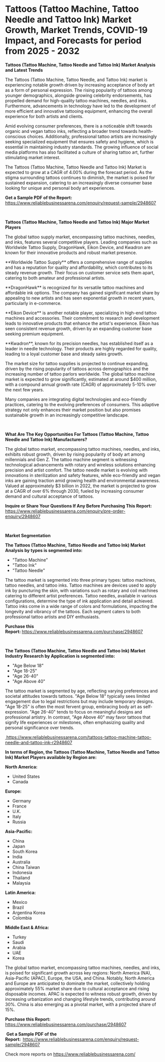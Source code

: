 <p><h1>Tattoos (Tattoo Machine, Tattoo Needle and Tattoo Ink) Market Growth, Market Trends, COVID-19 Impact, and Forecasts for period from 2025 - 2032</h1></p><p><strong>Tattoos (Tattoo Machine, Tattoo Needle and Tattoo Ink) Market Analysis and Latest Trends</strong></p>
<p><p>The Tattoos (Tattoo Machine, Tattoo Needle, and Tattoo Ink) market is experiencing notable growth driven by increasing acceptance of body art as a form of personal expression. The rising popularity of tattoos among younger demographics, alongside growing celebrity endorsements, has propelled demand for high-quality tattoo machines, needles, and inks. Furthermore, advancements in technology have led to the development of more efficient and innovative tattooing equipment, enhancing the overall experience for both artists and clients.</p><p>Amid evolving consumer preferences, there is a noticeable shift towards organic and vegan tattoo inks, reflecting a broader trend towards health-conscious choices. Additionally, professional tattoo artists are increasingly seeking specialized equipment that ensures safety and hygiene, which is essential in maintaining industry standards. The growing influence of social media platforms has also facilitated a culture of sharing tattoo art, further stimulating market interest.</p><p>The Tattoos (Tattoo Machine, Tattoo Needle and Tattoo Ink) Market is expected to grow at a CAGR of 4.00% during the forecast period. As the stigma surrounding tattoos continues to diminish, the market is poised for sustained expansion, catering to an increasingly diverse consumer base looking for unique and personal body art experiences.</p></p>
<p><strong>Get a Sample PDF of the Report:&nbsp;</strong> <a href="https://www.reliablebusinessarena.com/enquiry/request-sample/2948607?utm_campaign=2485&utm_medium=2&utm_source=Github&utm_content=ia&utm_term=12032025&utm_id=tattoos-tattoo-machine-tattoo-needle-and-tattoo-ink">https://www.reliablebusinessarena.com/enquiry/request-sample/2948607</a></p>
<p>&nbsp;</p>
<p><strong>Tattoos (Tattoo Machine, Tattoo Needle and Tattoo Ink) Major Market Players</strong></p>
<p><p>The global tattoo supply market, encompassing tattoo machines, needles, and inks, features several competitive players. Leading companies such as Worldwide Tattoo Supply, DragonHawk, Eikon Device, and Kwadron are known for their innovative products and robust market presence.</p><p>**Worldwide Tattoo Supply** offers a comprehensive range of supplies and has a reputation for quality and affordability, which contributes to its steady revenue growth. Their focus on customer service sets them apart, catering to both amateur and professional artists.</p><p>**DragonHawk** is recognized for its versatile tattoo machines and affordable ink options. The company has gained significant market share by appealing to new artists and has seen exponential growth in recent years, particularly in e-commerce.</p><p>**Eikon Device** is another notable player, specializing in high-end tattoo machines and accessories. Their commitment to research and development leads to innovative products that enhance the artist's experience. Eikon has seen consistent revenue growth, driven by an expanding customer base seeking premium equipment.</p><p>**Kwadron**, known for its precision needles, has established itself as a leader in needle technology. Their products are highly regarded for quality, leading to a loyal customer base and steady sales growth.</p><p>The market size for tattoo supplies is projected to continue expanding, driven by the rising popularity of tattoos across demographics and the increasing number of tattoo parlors worldwide. The global tattoo machine market is expected to grow significantly, estimated at around $400 million, with a compound annual growth rate (CAGR) of approximately 5-10% over the next few years.</p><p>Many companies are integrating digital technologies and eco-friendly practices, catering to the evolving preferences of consumers. This adaptive strategy not only enhances their market position but also promises sustainable growth in an increasingly competitive landscape.</p></p>
<p>&nbsp;</p>
<p><strong>What Are The Key Opportunities For Tattoos (Tattoo Machine, Tattoo Needle and Tattoo Ink) Manufacturers?</strong></p>
<p><p>The global tattoo market, encompassing tattoo machines, needles, and inks, exhibits robust growth, driven by rising popularity of body art among millennials and Gen Z. The tattoo machine segment is witnessing technological advancements with rotary and wireless solutions enhancing precision and artist comfort. The tattoo needle market is evolving with innovations in sterilization and safety features, while eco-friendly and vegan inks are gaining traction amid growing health and environmental awareness. Valued at approximately $3 billion in 2022, the market is projected to grow at a CAGR of over 6% through 2030, fueled by increasing consumer demand and cultural acceptance of tattoos.</p></p>
<p><strong>Inquire or Share Your Questions If Any Before Purchasing This Report:</strong> <a href="https://www.reliablebusinessarena.com/enquiry/pre-order-enquiry/2948607?utm_campaign=2485&utm_medium=2&utm_source=Github&utm_content=ia&utm_term=12032025&utm_id=tattoos-tattoo-machine-tattoo-needle-and-tattoo-ink">https://www.reliablebusinessarena.com/enquiry/pre-order-enquiry/2948607</a></p>
<p>&nbsp;</p>
<p><strong>Market Segmentation</strong></p>
<p><strong>The Tattoos (Tattoo Machine, Tattoo Needle and Tattoo Ink) Market Analysis by types is segmented into:</strong></p>
<p><ul><li>"Tattoo Machine"</li><li> "Tattoo Ink"</li><li> "Tattoo Needle"</li></ul></p>
<p><p>The tattoo market is segmented into three primary types: tattoo machines, tattoo needles, and tattoo inks. Tattoo machines are devices used to apply ink by puncturing the skin, with variations such as rotary and coil machines catering to different artist preferences. Tattoo needles, available in various configurations, determine the type of ink application and detail achieved. Tattoo inks come in a wide range of colors and formulations, impacting the longevity and vibrancy of the tattoos. Each segment caters to both professional tattoo artists and DIY enthusiasts.</p></p>
<p><strong>Purchase this Report:&nbsp;</strong><a href="https://www.reliablebusinessarena.com/purchase/2948607?utm_campaign=2485&utm_medium=2&utm_source=Github&utm_content=ia&utm_term=12032025&utm_id=tattoos-tattoo-machine-tattoo-needle-and-tattoo-ink">https://www.reliablebusinessarena.com/purchase/2948607</a></p>
<p>&nbsp;</p>
<p><strong>The Tattoos (Tattoo Machine, Tattoo Needle and Tattoo Ink) Market Industry Research by Application is segmented into:</strong></p>
<p><ul><li>"Age Below 18"</li><li> "Age 18-25"</li><li> "Age 26-40"</li><li> "Age Above 40"</li></ul></p>
<p><p>The tattoo market is segmented by age, reflecting varying preferences and societal attitudes towards tattoos. "Age Below 18" typically sees limited engagement due to legal restrictions but may include temporary designs. "Age 18-25" is often the most fervent group, embracing body art as self-expression. "Age 26-40" tends to focus on meaningful designs and professional artistry. In contrast, "Age Above 40" may favor tattoos that signify life experiences or milestones, often emphasizing quality and personal significance over trends.</p></p>
<p><a href="https://www.reliablebusinessarena.com/tattoos-tattoo-machine-tattoo-needle-and-tattoo-ink-r2948607?utm_campaign=2485&utm_medium=2&utm_source=Github&utm_content=ia&utm_term=12032025&utm_id=tattoos-tattoo-machine-tattoo-needle-and-tattoo-ink">&nbsp;https://www.reliablebusinessarena.com/tattoos-tattoo-machine-tattoo-needle-and-tattoo-ink-r2948607</a></p>
<p><strong>In terms of Region, the Tattoos (Tattoo Machine, Tattoo Needle and Tattoo Ink) Market Players available by Region are:</strong></p>
<p>
    <p> <strong> North America: </strong>
        <ul>
            <li>United States</li>
            <li>Canada</li>
        </ul>
        </p> 
    <p> <strong> Europe: </strong>
        <ul>
            <li>Germany</li>
            <li>France</li>
            <li>U.K.</li>
            <li>Italy</li>
            <li>Russia</li>
        </ul>
        </p> 
    <p> <strong> Asia-Pacific: </strong>
        <ul>
            <li>China</li>
            <li>Japan</li>
            <li>South Korea</li>
            <li>India</li>
            <li>Australia</li>
            <li>China Taiwan</li>
            <li>Indonesia</li>
            <li>Thailand</li>
            <li>Malaysia</li>
        </ul>
        </p> 
    <p> <strong> Latin America: </strong>
        <ul>
            <li>Mexico</li>
            <li>Brazil</li>
            <li>Argentina Korea</li>
            <li>Colombia</li>
        </ul>
        </p> 
    <p> <strong> Middle East & Africa: </strong>
        <ul>
            <li>Turkey</li>
            <li>Saudi</li>
            <li>Arabia</li>
            <li>UAE</li>
            <li>Korea</li>
        </ul>
    </p>
    </p>
<p><p>The global tattoo market, encompassing tattoo machines, needles, and inks, is poised for significant growth across key regions: North America (NA), Asia-Pacific (APAC), Europe, the USA, and China. Notably, North America and Europe are anticipated to dominate the market, collectively holding approximately 55% market share due to cultural acceptance and rising disposable incomes. APAC is expected to witness robust growth, driven by increasing urbanization and changing lifestyle trends, contributing around 30%. China is also emerging as a pivotal market, with a projected share of 15%.</p></p>
<p><strong>Purchase this Report: </strong><a href="https://www.reliablebusinessarena.com/purchase/2948607?utm_campaign=2485&utm_medium=2&utm_source=Github&utm_content=ia&utm_term=12032025&utm_id=tattoos-tattoo-machine-tattoo-needle-and-tattoo-ink">https://www.reliablebusinessarena.com/purchase/2948607</a></p>
<p>&nbsp;<strong>Get a Sample PDF of the Report:&nbsp;&nbsp;</strong><a href="https://www.reliablebusinessarena.com/enquiry/request-sample/2948607?utm_campaign=2485&utm_medium=2&utm_source=Github&utm_content=ia&utm_term=12032025&utm_id=tattoos-tattoo-machine-tattoo-needle-and-tattoo-ink">https://www.reliablebusinessarena.com/enquiry/request-sample/2948607</a></p>
<p><strong></strong></p>
<p>Check more reports on <a href="https://www.reliablebusinessarena.com/?utm_campaign=2485&utm_medium=2&utm_source=Github&utm_content=ia&utm_term=12032025&utm_id=tattoos-tattoo-machine-tattoo-needle-and-tattoo-ink">https://www.reliablebusinessarena.com/</a></p>